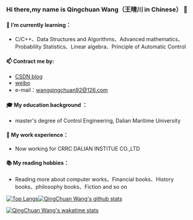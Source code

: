### Hi there,my name is Qingchuan Wang（王晴川 in Chinese） 👋

#### 🌱 I’m currently learning：
- C/C++、Data Structures and Algorithms、Advanced mathematics、Probability Statistics、Linear algebra、Principle of Automatic Control

#### 📫 Contract me by:
- [CSDN blog](https://blog.csdn.net/wangqingchuan92)<br/>
- [weibo](https://weibo.com/u/2166554557?is_all=1)<br/>
- e-mail：wangqingchuan92@126.com<br/>

#### 🎓 My education background ：
- master's degree of Control Engineering, Dalian Maritime University<br/>

#### 🔭 My work experience：
- Now working for CRRC DALIAN INSTITUE CO.,LTD<br/>

#### 📚 My reading hobbies： 
- Reading more about computer works、Financial books、History books、philosophy books、Fiction and so on

<!--
**fyw4/fyw4** is a ✨ _special_ ✨ repository because its `README.md` (this file) appears on your GitHub profile.

Here are some ideas to get you started:

- 🔭 I’m currently working on ...
- 🌱 I’m currently learning ...
- 👯 I’m looking to collaborate on ...
- 🤔 I’m looking for help with ...
- 💬 Ask me about ...
- 📫 How to reach me: ...
- 😄 Pronouns: ...
- ⚡ Fun fact: ...
-->

<!--常用语言--><!--github stats概述-->
[![Top Langs](https://github-readme-stats.vercel.app/api/top-langs/?username=fyw4&layout=compact)](https://github.com/fyw4/github-readme-stats)[![QingChuan Wang's github stats](https://github-readme-stats.vercel.app/api?username=fyw4&count_private=true&show_icons=true)](https://github.com/fyw4/github-readme-stats)


<!--周记录时间-->
[![QingChuan Wang's wakatime stats](https://github-readme-stats.vercel.app/api/wakatime?username=fyw4)](https://github.com/fyw4/github-readme-stats)


<!--可以增加想要pin在profile中的repo，以PlantVSZombie-sun-Cheater为例子-->
<!--[![ReadMe Card](https://github-readme-stats.vercel.app/api/pin/?username=fyw4&repo=PlantVSZombie-sun-Cheater)](https://github.com/fyw4/PlantVSZombie-sun-Cheater)-->




